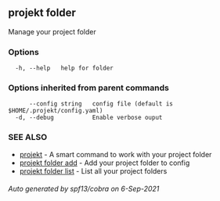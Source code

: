 ## projekt folder

Manage your project folder

### Options

```
  -h, --help   help for folder
```

### Options inherited from parent commands

```
      --config string   config file (default is $HOME/.projekt/config.yaml)
  -d, --debug           Enable verbose ouput
```

### SEE ALSO

* [projekt](projekt.md)	 - A smart command to work with your project folder
* [projekt folder add](projekt_folder_add.md)	 - Add your project folder to config
* [projekt folder list](projekt_folder_list.md)	 - List all your project folders

###### Auto generated by spf13/cobra on 6-Sep-2021
